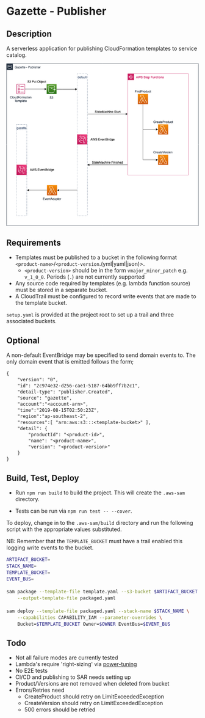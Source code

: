 
# Gazette - Publisher

## Description

A serverless application for publishing CloudFormation templates to service catalog.

<p align="center">
  <img src="https://github.com/MechanicalRock/gazette-publisher/blob/master/docs/images/gazette-publisher.png">
</p>

## Requirements

- Templates must be published to a bucket in the following format `<product-name>`/`<product-version`.(yml|yaml|json)>.
  - `<product-version>` should be in the form `vmajor_minor_patch` e.g. `v_1_0_0`.  Periods (`.`) are not currently supported
- Any source code required by templates (e.g. lambda function source) must be stored in a separate bucket.
- A CloudTrail must be configured to record write events that are made to the template bucket.

`setup.yaml` is provided at the project root to set up a trail and three associated buckets.

## Optional

A non-default EventBridge may be specified to send domain events to. The only domain event that is emitted follows the form;

```
{
    "version": "0",
    "id": "2c974e32-d256-cae1-5187-64bb9ff7b2c1",
    "detail-type": "publisher.Created",
    "source": "gazette",
    "account":"<account-arn>",
    "time":"2019-08-15T02:50:23Z",
    "region":"ap-southeast-2",
    "resources":[ "arn:aws:s3:::<template-bucket>" ],
    "detail": {
        "productId": "<product-id>",
        "name": "<product-name>",
        "version": "<product-version>"
    }
}
```

## Build, Test, Deploy

- Run `npm run build` to build the project. This will create the `.aws-sam` directory.

- Tests can be run via `npm run test -- --cover`.

To deploy, change in to the `.aws-sam/build` directory and run the following script with the appropriate values substituted.

NB: Remember that the `TEMPLATE_BUCKET` must have a trail enabled this logging write events to the bucket.

```bash
ARTIFACT_BUCKET=
STACK_NAME=
TEMPLATE_BUCKET=
EVENT_BUS=

sam package --template-file template.yaml --s3-bucket $ARTIFACT_BUCKET \
    --output-template-file packaged.yaml

sam deploy --template-file packaged.yaml --stack-name $STACK_NAME \
    --capabilities CAPABILITY_IAM --parameter-overrides \
    Bucket=$TEMPLATE_BUCKET Owner=$OWNER EventBus=$EVENT_BUS
```

## Todo

- Not all failure modes are currently tested
- Lambda's require 'right-sizing' via [power-tuning](https://github.com/alexcasalboni/aws-lambda-power-tuning)
- No E2E tests
- CI/CD and publishing to SAR needs setting up
- Product/Versions are not removed when deleted from bucket
- Errors/Retries need 
    - CreateProduct should retry on LimitExceededException
    - CreateVersion should retry on LimitExceededException
    - 500 errors should be retried
